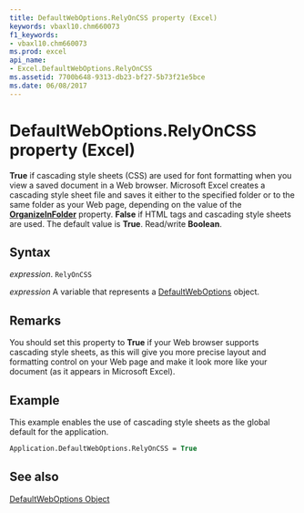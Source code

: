 ```yaml
---
title: DefaultWebOptions.RelyOnCSS property (Excel)
keywords: vbaxl10.chm660073
f1_keywords:
- vbaxl10.chm660073
ms.prod: excel
api_name:
- Excel.DefaultWebOptions.RelyOnCSS
ms.assetid: 7700b648-9313-db23-bf27-5b73f21e5bce
ms.date: 06/08/2017
---
```



# DefaultWebOptions.RelyOnCSS property (Excel)

 **True** if cascading style sheets (CSS) are used for font formatting when you view a saved document in a Web browser. Microsoft Excel creates a cascading style sheet file and saves it either to the specified folder or to the same folder as your Web page, depending on the value of the **[OrganizeInFolder](Excel.DefaultWebOptions.OrganizeInFolder.md)** property. **False** if HTML <FONT> tags and cascading style sheets are used. The default value is **True**. Read/write **Boolean**.


## Syntax

_expression_. `RelyOnCSS`

_expression_ A variable that represents a [DefaultWebOptions](Excel.DefaultWebOptions.md) object.


## Remarks

You should set this property to  **True** if your Web browser supports cascading style sheets, as this will give you more precise layout and formatting control on your Web page and make it look more like your document (as it appears in Microsoft Excel).


## Example

This example enables the use of cascading style sheets as the global default for the application.


```vb
Application.DefaultWebOptions.RelyOnCSS = True
```


## See also


[DefaultWebOptions Object](Excel.DefaultWebOptions.md)

